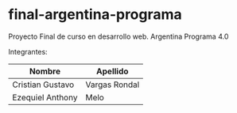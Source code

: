 # final-argentina-programa
Proyecto Final de curso en desarrollo web. Argentina Programa 4.0

Integrantes:

| Nombre  | Apellido |
| ------------- | ------------- |
| Cristian Gustavo  | Vargas Rondal  |
| Ezequiel Anthony  | Melo           |
